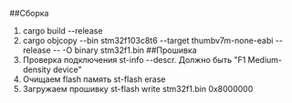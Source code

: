 
##Сборка
1. cargo build --release
2. cargo objcopy --bin stm32f103c8t6 --target thumbv7m-none-eabi --release -- -O binary stm32f1.bin
##Прошивка
1. Проверка подключения st-info --descr. Должно быть "F1 Medium-density device"
2. Очищаем flash память st-flash erase
3. Загружаем прошивку st-flash write stm32f1.bin 0x8000000